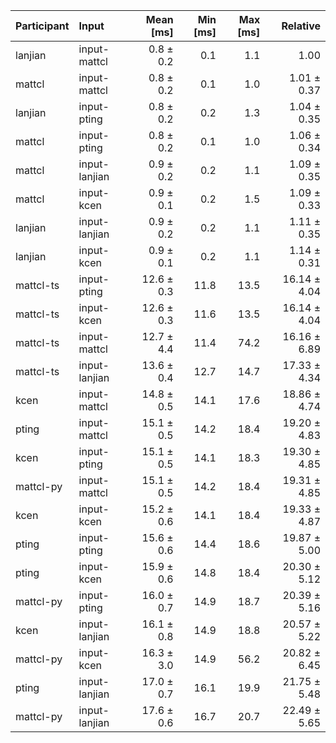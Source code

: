 | Participant | Input | Mean [ms] | Min [ms] | Max [ms] | Relative |
|:---|:---|---:|---:|---:|---:|
| lanjian | input-mattcl | 0.8 ± 0.2 | 0.1 | 1.1 | 1.00 |
| mattcl | input-mattcl | 0.8 ± 0.2 | 0.1 | 1.0 | 1.01 ± 0.37 |
| lanjian | input-pting | 0.8 ± 0.2 | 0.2 | 1.3 | 1.04 ± 0.35 |
| mattcl | input-pting | 0.8 ± 0.2 | 0.1 | 1.0 | 1.06 ± 0.34 |
| mattcl | input-lanjian | 0.9 ± 0.2 | 0.2 | 1.1 | 1.09 ± 0.35 |
| mattcl | input-kcen | 0.9 ± 0.1 | 0.2 | 1.5 | 1.09 ± 0.33 |
| lanjian | input-lanjian | 0.9 ± 0.2 | 0.2 | 1.1 | 1.11 ± 0.35 |
| lanjian | input-kcen | 0.9 ± 0.1 | 0.2 | 1.1 | 1.14 ± 0.31 |
| mattcl-ts | input-pting | 12.6 ± 0.3 | 11.8 | 13.5 | 16.14 ± 4.04 |
| mattcl-ts | input-kcen | 12.6 ± 0.3 | 11.6 | 13.5 | 16.14 ± 4.04 |
| mattcl-ts | input-mattcl | 12.7 ± 4.4 | 11.4 | 74.2 | 16.16 ± 6.89 |
| mattcl-ts | input-lanjian | 13.6 ± 0.4 | 12.7 | 14.7 | 17.33 ± 4.34 |
| kcen | input-mattcl | 14.8 ± 0.5 | 14.1 | 17.6 | 18.86 ± 4.74 |
| pting | input-mattcl | 15.1 ± 0.5 | 14.2 | 18.4 | 19.20 ± 4.83 |
| kcen | input-pting | 15.1 ± 0.5 | 14.1 | 18.3 | 19.30 ± 4.85 |
| mattcl-py | input-mattcl | 15.1 ± 0.5 | 14.2 | 18.4 | 19.31 ± 4.85 |
| kcen | input-kcen | 15.2 ± 0.6 | 14.1 | 18.4 | 19.33 ± 4.87 |
| pting | input-pting | 15.6 ± 0.6 | 14.4 | 18.6 | 19.87 ± 5.00 |
| pting | input-kcen | 15.9 ± 0.6 | 14.8 | 18.4 | 20.30 ± 5.12 |
| mattcl-py | input-pting | 16.0 ± 0.7 | 14.9 | 18.7 | 20.39 ± 5.16 |
| kcen | input-lanjian | 16.1 ± 0.8 | 14.9 | 18.8 | 20.57 ± 5.22 |
| mattcl-py | input-kcen | 16.3 ± 3.0 | 14.9 | 56.2 | 20.82 ± 6.45 |
| pting | input-lanjian | 17.0 ± 0.7 | 16.1 | 19.9 | 21.75 ± 5.48 |
| mattcl-py | input-lanjian | 17.6 ± 0.6 | 16.7 | 20.7 | 22.49 ± 5.65 |
